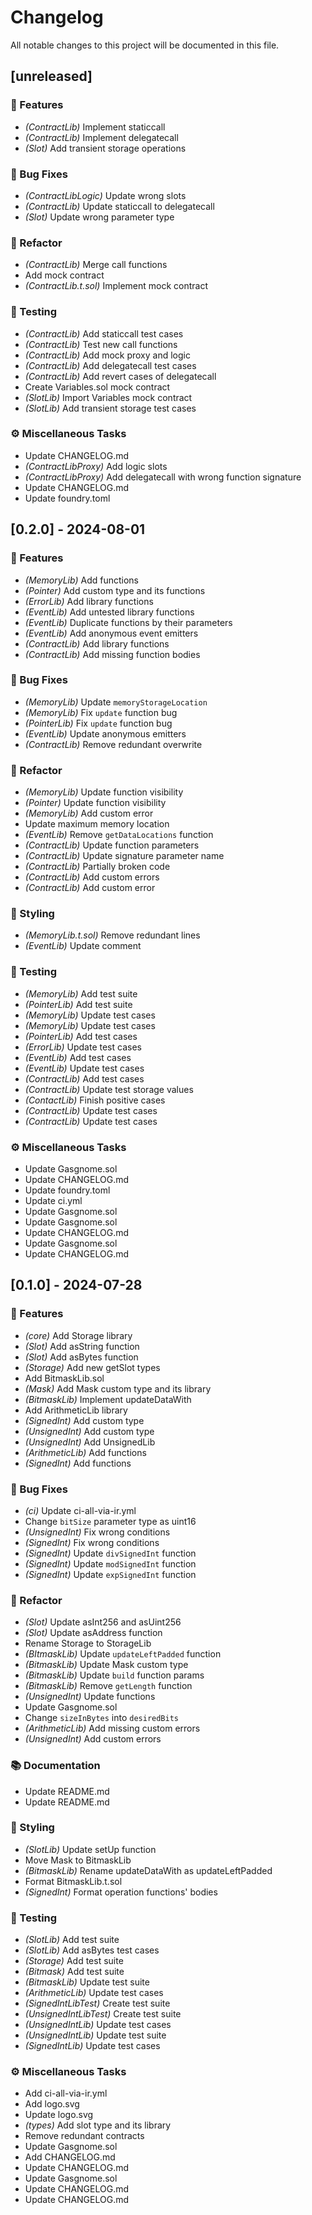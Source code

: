 # Changelog

All notable changes to this project will be documented in this file.

## [unreleased]

### 🚀 Features

- *(ContractLib)* Implement staticcall
- *(ContractLib)* Implement delegatecall
- *(Slot)* Add transient storage operations

### 🐛 Bug Fixes

- *(ContractLibLogic)* Update wrong slots
- *(ContractLib)* Update staticcall to delegatecall
- *(Slot)* Update wrong parameter type

### 🚜 Refactor

- *(ContractLib)* Merge call functions
- Add mock contract
- *(ContractLib.t.sol)* Implement mock contract

### 🧪 Testing

- *(ContractLib)* Add staticcall test cases
- *(ContractLib)* Test new call functions
- *(ContractLib)* Add mock proxy and logic
- *(ContractLib)* Add delegatecall test cases
- *(ContractLib)* Add revert cases of delegatecall
- Create Variables.sol mock contract
- *(SlotLib)* Import Variables mock contract
- *(SlotLib)* Add transient storage test cases

### ⚙️ Miscellaneous Tasks

- Update CHANGELOG.md
- *(ContractLibProxy)* Add logic slots
- *(ContractLibProxy)* Add delegatecall with wrong function signature
- Update CHANGELOG.md
- Update foundry.toml

## [0.2.0] - 2024-08-01

### 🚀 Features

- *(MemoryLib)* Add functions
- *(Pointer)* Add custom type and its functions
- *(ErrorLib)* Add library functions
- *(EventLib)* Add untested library functions
- *(EventLib)* Duplicate functions by their parameters
- *(EventLib)* Add anonymous event emitters
- *(ContractLib)* Add library functions
- *(ContractLib)* Add missing function bodies

### 🐛 Bug Fixes

- *(MemoryLib)* Update `memoryStorageLocation`
- *(MemoryLib)* Fix `update` function bug
- *(PointerLib)* Fix `update` function bug
- *(EventLib)* Update anonymous emitters
- *(ContractLib)* Remove redundant overwrite

### 🚜 Refactor

- *(MemoryLib)* Update function visibility
- *(Pointer)* Update function visibility
- *(MemoryLib)* Add custom error
- Update maximum memory location
- *(EventLib)* Remove `getDataLocations` function
- *(ContractLib)* Update function parameters
- *(ContractLib)* Update signature parameter name
- *(ContractLib)* Partially broken code
- *(ContractLib)* Add custom errors
- *(ContractLib)* Add custom error

### 🎨 Styling

- *(MemoryLib.t.sol)* Remove redundant lines
- *(EventLib)* Update comment

### 🧪 Testing

- *(MemoryLib)* Add test suite
- *(PointerLib)* Add test suite
- *(MemoryLib)* Update test cases
- *(MemoryLib)* Update test cases
- *(PointerLib)* Add test cases
- *(ErrorLib)* Update test cases
- *(EventLib)* Add test cases
- *(EventLib)* Update test cases
- *(ContractLib)* Add test cases
- *(ContractLib)* Update test storage values
- *(ContactLib)* Finish positive cases
- *(ContractLib)* Update test cases
- *(ContractLib)* Update test cases

### ⚙️ Miscellaneous Tasks

- Update Gasgnome.sol
- Update CHANGELOG.md
- Update foundry.toml
- Update ci.yml
- Update Gasgnome.sol
- Update Gasgnome.sol
- Update CHANGELOG.md
- Update Gasgnome.sol
- Update CHANGELOG.md

## [0.1.0] - 2024-07-28

### 🚀 Features

- *(core)* Add Storage library
- *(Slot)* Add asString function
- *(Slot)* Add asBytes function
- *(Storage)* Add new getSlot types
- Add BitmaskLib.sol
- *(Mask)* Add Mask custom type and its library
- *(BitmaskLib)* Implement updateDataWith
- Add ArithmeticLib library
- *(SignedInt)* Add custom type
- *(UnsignedInt)* Add custom type
- *(UnsignedInt)* Add UnsignedLib
- *(ArithmeticLib)* Add functions
- *(SignedInt)* Add functions

### 🐛 Bug Fixes

- *(ci)* Update ci-all-via-ir.yml
- Change `bitSize` parameter type as uint16
- *(UnsignedInt)* Fix wrong conditions
- *(SignedInt)* Fix wrong conditions
- *(SignedInt)* Update `divSignedInt` function
- *(SignedInt)* Update `modSignedInt` function
- *(SignedInt)* Update `expSignedInt` function

### 🚜 Refactor

- *(Slot)* Update asInt256 and asUint256
- *(Slot)* Update asAddress function
- Rename Storage to StorageLib
- *(BItmaskLib)* Update `updateLeftPadded` function
- *(BitmaskLib)* Update Mask custom type
- *(BitmaskLib)* Update `build` function params
- *(BitmaskLib)* Remove `getLength` function
- *(UnsignedInt)* Update functions
- Update Gasgnome.sol
- Change `sizeInBytes` into `desiredBits`
- *(ArithmeticLib)* Add missing custom errors
- *(UnsignedInt)* Add custom errors

### 📚 Documentation

- Update README.md
- Update README.md

### 🎨 Styling

- *(SlotLib)* Update setUp function
- Move Mask to BitmaskLib
- *(BitmaskLib)* Rename updateDataWith as updateLeftPadded
- Format BitmaskLib.t.sol
- *(SignedInt)* Format operation functions' bodies

### 🧪 Testing

- *(SlotLib)* Add test suite
- *(SlotLib)* Add asBytes test cases
- *(Storage)* Add test suite
- *(Bitmask)* Add test suite
- *(BitmaskLib)* Update test suite
- *(ArithmeticLib)* Update test cases
- *(SignedIntLibTest)* Create test suite
- *(UnsignedIntLibTest)* Create test suite
- *(UnsignedIntLib)* Update test cases
- *(UnsignedIntLib)* Update test suite
- *(SignedIntLib)* Update test cases

### ⚙️ Miscellaneous Tasks

- Add ci-all-via-ir.yml
- Add logo.svg
- Update logo.svg
- *(types)* Add slot type and its library
- Remove redundant contracts
- Update Gasgnome.sol
- Add CHANGELOG.md
- Update CHANGELOG.md
- Update Gasgnome.sol
- Update CHANGELOG.md
- Update CHANGELOG.md

<!-- generated by git-cliff -->
